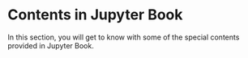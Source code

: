 # Contents in Jupyter Book

In this section, you will get to know with some of the special contents provided in Jupyter Book.
